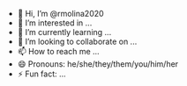 - 👋 Hi, I’m @rmolina2020
- 👀 I’m interested in ...
- 🌱 I’m currently learning ...
- 💞️ I’m looking to collaborate on ...
- 📫 How to reach me ...
- 😄 Pronouns: he/she/they/them/you/him/her 
- ⚡ Fun fact: ...

<!---
rmolina2020/rmolina2020 is a ✨ special ✨ repository because its `README.md` (this file) appears on your GitHub profile.
You can click the Preview link to take a look at your changes.
--->
